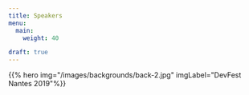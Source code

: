 ```yaml
---
title: Speakers
menu:
  main:
    weight: 40

draft: true
---
```


{{% hero img="/images/backgrounds/back-2.jpg" imgLabel="DevFest Nantes 2019"%}}